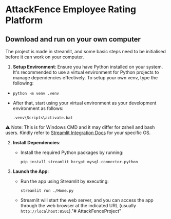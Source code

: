 # AttackFence Employee Rating Platform

## Download and run on your own computer
The project is made in streamlit, and some basic steps need to be initialised before it can work on your computer.
1. **Setup Environment**: Ensure you have Python installed on your system. It's recommended to use a virtual environment for Python projects to manage dependencies effectively. To setup your own venv, type the following:
- ```
  python -m venv .venv
  ```
- After that, start using your virtual environment as your development environment as follows:
  ```
  .venv\Scripts\activate.bat
  ```
⚠️ Note: This is for Windows CMD and it may differ for zshell and bash users. Kindly refer to [Streamlit Integration Docs](https://docs.streamlit.io/get-started/installation) for your specific OS.

2. **Install Dependencies**:
   - Install the required Python packages by running:
     ```
     pip install streamlit bcrypt mysql-connector-python
     ```
   
3. **Launch the App**:
   - Run the app using Streamlit by executing:
     ```
     streamlit run ./Home.py
     ```
   - Streamlit will start the web server, and you can access the app through the web browser at the indicated URL (usually `http://localhost:8501`)."# AttackFenceProject" 
